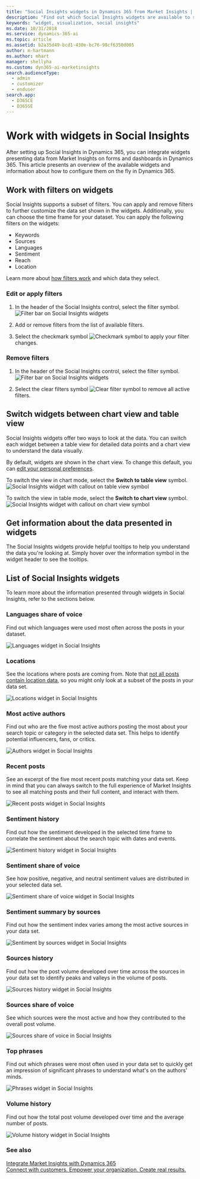 ```yaml
---
title: "Social Insights widgets in Dynamics 365 from Market Insights | Microsoft Docs"
description: "Find out which Social Insights widgets are available to show on forms in Dynamics 365."
keywords: "widget, visualization, social insights"
ms.date: 10/31/2018
ms.service: dynamics-365-ai
ms.topic: article
ms.assetid: b2a35d49-bcd1-430e-bc76-98cf6350d005
author: m-hartmann
ms.author: mhart
manager: shellyha
ms.custom: dyn365-ai-marketinsights
search.audienceType: 
  - admin
  - customizer
  - enduser
search.app: 
  - D365CE
  - D365SE
---
```


# Work with widgets in Social Insights

After setting up Social Insights in Dynamics 365, you can integrate widgets presenting data from Market Insights on forms and dashboards in Dynamics 365. This article presents an overview of the available widgets and information about how to configure them on the fly in Dynamics 365.

## Work with filters on widgets

Social Insights supports a subset of filters. You can apply and remove filters to further customize the data set shown in the widgets. Additionally, you can choose the time frame for your dataset. You can apply the following filters on the widgets: 
-	Keywords
-	Sources
-	Languages
-	Sentiment
-	Reach
-	Location

Learn more about [how filters work](use-filters.md) and which data they select.

### Edit or apply filters

1.	In the header of the Social Insights control, select the filter symbol. 
    ![Filter bar on Social Insights widgets](media/filters-header-social-insights.png "The filter bar and symbol")
 
2.	Add or remove filters from the list of available filters.

3.	Select the checkmark symbol ![Checkmark symbol](media/check-icon.png) to apply your filter changes.

### Remove filters

1.	In the header of the Social Insights control, select the filter symbol.
    ![Filter bar on Social Insights widgets](media/filters-header-social-insights.png "The filter bar and symbol")
 
2.	Select the clear filters symbol ![Clear filter symbol](media/clear-filters-icon.png) to remove all active filters.

## Switch widgets between chart view and table view

Social Insights widgets offer two ways to look at the data. You can switch each widget between a table view for detailed data points and a chart view to understand the data visually.   

By default, widgets are shown in the chart view. To change this default, you can [edit your personal preferences](user-preferences.md). 

To switch the view in chart mode, select the **Switch to table view** symbol. 
![Social Insights widget with callout on table view symbol](media/table-view-social-insights.png "The Switch to table view symbol") 

To switch the view in table mode, select the **Switch to chart view** symbol.
![Social Insights widget with callout on chart view symbol](media/chart-view-social-insights.png "The Switch to chart view symbol")

## Get information about the data presented in widgets

The Social Insights widgets provide helpful tooltips to help you understand the data you're looking at. Simply hover over the information symbol in the widget header to see the tooltips.

## List of Social Insights widgets

To learn more about the information presented through widgets in Social Insights, refer to the sections below. 

### Languages share of voice

Find out which languages were used most often across the posts in your dataset. 

![Languages widget in Social Insights](media/languages-widget-social-insights.png "Screenshot of languages used most often")

### Locations

See the locations where posts are coming from. Note that [not all posts contain location data](understand-filters.md#location), so you might only look at a subset of the posts in your data set. 

![Locations widget in Social Insights](media/locations-widget-social-insights.png "Screenshot of post locations")

### Most active authors

Find out who are the five most active authors posting the most about your search topic or category in the selected data set. This helps to identify potential influencers, fans, or critics.

![Authors widget in Social Insights](media/authors-widget-social-insights.png "Screenshot of most active authors")

### Recent posts

See an excerpt of the five most recent posts matching your data set. Keep in mind that you can always switch to the full experience of Market Insights to see all matching posts and their full content, and interact with them.

![Recent posts widget in Social Insights](media/recent-posts-widget-social-insights.png "Screenshot of recent posts")

### Sentiment history

Find out how the sentiment developed in the selected time frame to correlate the sentiment about the search topic with dates and events.

![Sentiment history widget in Social Insights](media/sentiment-history-widget-social-insights.png "Screenshot of sentiment history")

### Sentiment share of voice

See how positive, negative, and neutral sentiment values are distributed in your selected data set. 

![Sentiment share of voice widget in Social Insights](media/sentiment-widget-social-insights.png "Screenshot of sentiment")

### Sentiment summary by sources

Find out how the sentiment index varies among the most active sources in your data set. 

![Sentiment by sources widget in Social Insights](media/sentiment-by-source-widget-social-insights.png "Screenshot of sentiment by sources")

### Sources history

Find out how the post volume developed over time across the sources in your data set to identify peaks and valleys in the volume of posts. 

![Sources history widget in Social Insights](media/sources-history-widget-social-insights.png "Screenshot of sources history")

### Sources share of voice

See which sources were the most active and how they contributed to the overall post volume. 

![Sources share of voice in Social Insights](media/sources-widget-social-insights.png "Screenshot of most active sources")

### Top phrases

Find out which phrases were most often used in your data set to quickly get an impression of significant phrases to understand what's on the authors' minds. 

![Phrases widget in Social Insights](media/phrases-widget-social-insights.png "Screenshot of top phrases")

### Volume history

Find out how the total post volume developed over time and the average number of posts. 

![Volume history widget in Social Insights](media/volume-widget-social-insights.png "Screenshot of volume history")

### See also

[Integrate Market Insights with Dynamics 365](integrate-widgets-dynamics-365.md)  
[Connect with customers. Empower your organization. Create real results.](overview.md)    

